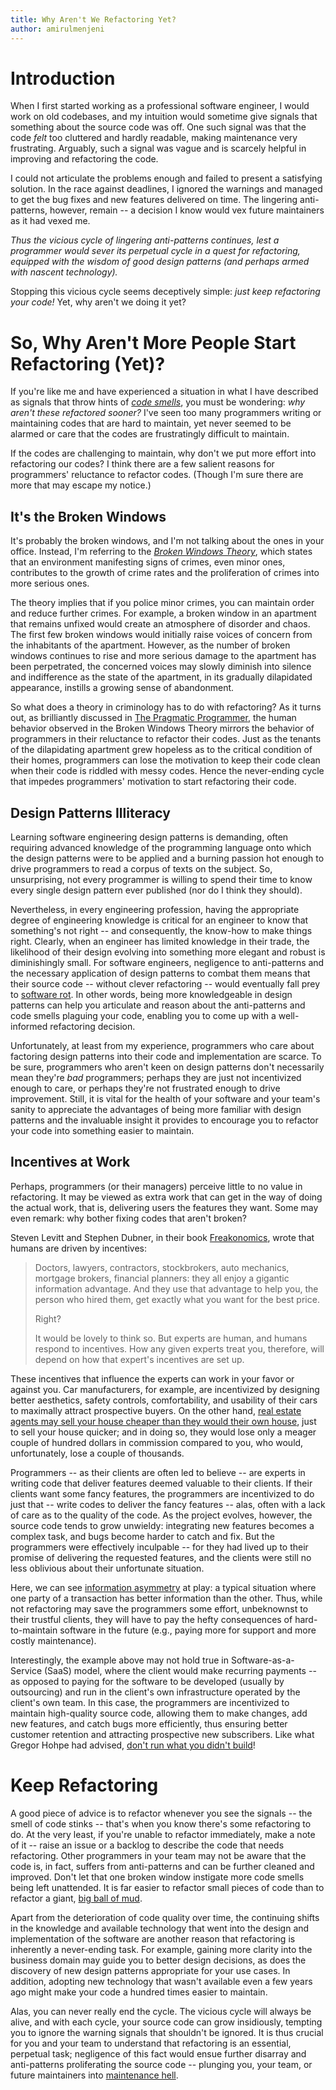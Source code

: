 ```yaml
---
title: Why Aren't We Refactoring Yet?
author: amirulmenjeni
---
```


# Introduction

When I first started working as a professional software engineer, I would work
on old codebases, and my intuition would sometime give signals that something
about the source code was off. One such signal was that the code _felt_ too
cluttered and hardly readable, making maintenance very frustrating. Arguably,
such a signal was vague and is scarcely helpful in improving and refactoring the
code.

I could not articulate the problems enough and failed to present a satisfying
solution. In the race against deadlines, I ignored the warnings and managed to
get the bug fixes and new features delivered on time. The lingering
anti-patterns, however, remain -- a decision I know would vex future
maintainers as it had vexed me.

_Thus the vicious cycle of lingering anti-patterns continues, lest a programmer
would sever its perpetual cycle in a quest for refactoring, equipped with the
wisdom of good design patterns (and perhaps armed with nascent technology)._

Stopping this vicious cycle seems deceptively simple: _just keep refactoring
your code!_ Yet, why aren't we doing it yet?

# So, Why Aren't More People Start Refactoring (Yet)?

If you're like me and have experienced a situation in what I have described as
signals that throw hints of [_code
smells_](https://refactoring.guru/refactoring/smells), you must be wondering:
_why aren't these refactored sooner?_  I've seen too many programmers writing or
maintaining codes that are hard to maintain, yet never seemed to be alarmed or
care that the codes are frustratingly difficult to maintain.

If the codes are challenging to maintain, why don't we put more effort into
refactoring our codes? I think there are a few salient reasons for programmers'
reluctance to refactor codes. (Though I'm sure there are more that may escape my
notice.)

## It's the Broken Windows

It's probably the broken windows, and I'm not talking about the ones in your
office. Instead, I'm referring to the
[_Broken Windows Theory_](https://en.wikipedia.org/wiki/Broken_windows_theory),
which states that an environment manifesting signs of crimes, even minor ones,
contributes to the growth of crime rates and the proliferation of crimes into
more serious ones.

The theory implies that if you police minor crimes, you can maintain order and
reduce further crimes. For example, a broken window in an apartment that remains
unfixed would create an atmosphere of disorder and chaos. The first few
broken windows would initially raise voices of concern from the inhabitants of
the apartment. However, as the number of broken windows continues to rise and
more serious damage to the apartment has been perpetrated, the concerned voices
may slowly diminish into silence and indifference as the state of the apartment,
in its gradually dilapidated appearance, instills a growing sense of
abandonment.

So what does a theory in criminology has to do with refactoring? As it turns
out, as brilliantly discussed in [The Pragmatic
Programmer](https://pragprog.com/titles/tpp20/the-pragmatic-programmer-20th-anniversary-edition/),
the human behavior observed in the Broken Windows Theory mirrors the behavior of
programmers in their reluctance to refactor their codes. Just as the tenants of
the dilapidating apartment grew hopeless as to the critical condition of their
homes, programmers can lose the motivation to keep their code clean when their
code is riddled with messy codes. Hence the never-ending cycle that impedes
programmers' motivation to start refactoring their code.

##  Design Patterns Illiteracy

Learning software engineering design patterns is demanding, often
requiring advanced knowledge of the programming language onto which the design
patterns were to be applied and a burning passion hot enough to drive
programmers to read a corpus of texts on the subject. So, unsurprising, not
every programmer is willing to spend their time to know every single design
pattern ever published (nor do I think they should).

Nevertheless, in every engineering profession, having the appropriate degree of
engineering knowledge is critical for an engineer to know that something's not
right -- and consequently, the know-how to make things right. Clearly, when an
engineer has limited knowledge in their trade, the likelihood of their design
evolving into something more elegant and robust is diminishingly small.  For
software engineers, negligence to anti-patterns and the necessary application of
design patterns to combat them means that their source code -- without clever
refactoring -- would eventually fall prey to [software
rot](https://en.wikipedia.org/wiki/Software_rot). In other words, being more
knowledgeable in design patterns can help you articulate and reason about the
anti-patterns and code smells plaguing your code, enabling you to come up with a
well-informed refactoring decision.

Unfortunately, at least from my experience, programmers who care about factoring
design patterns into their code and implementation are scarce. To be sure,
programmers who aren't keen on design patterns don't necessarily mean they're
_bad_ programmers; perhaps they are just not incentivized enough to care, or
perhaps they're not frustrated enough to drive improvement. Still, it is vital
for the health of your software and your team's sanity to appreciate the
advantages of being more familiar with design patterns and the invaluable
insight it provides to encourage you to refactor your code into something easier
to maintain.

## Incentives at Work

Perhaps, programmers (or their managers) perceive little to no value in
refactoring. It may be viewed as extra work that can get in the way of doing
the actual work, that is, delivering users the features they want. Some may even
remark: why bother fixing codes that aren't broken?

Steven Levitt and Stephen Dubner, in their book
[Freakonomics](https://freakonomics.com/books/), wrote that humans are driven by
incentives:

> Doctors, lawyers, contractors, stockbrokers, auto mechanics, mortgage brokers,
financial planners: they all enjoy a gigantic information advantage. And they
use that advantage to help you, the person who hired them, get exactly what you
want for the best price.
>
> Right?
>
> It would be lovely to think so. But experts are human, and humans respond to
incentives. How any given experts treat you, therefore, will depend on how that
expert's incentives are set up.

These incentives that influence the experts can work in your favor or against
you. Car manufacturers, for example, are incentivized by designing better
aesthetics, safety controls, comfortability, and usability of their cars to
maximally attract prospective buyers. On the other hand, [real estate agents may
sell your house cheaper than they would their own
house](https://freakonomics.com/2008/02/real-estate-agents-revisited/), just to
sell your house quicker; and in doing so, they would lose only a meager couple
of hundred dollars in commission compared to you, who would, unfortunately, lose
a couple of thousands.

Programmers -- as their clients are often led to believe -- are experts in
writing code that deliver features deemed valuable to their clients. If their
clients want some fancy features, the programmers are incentivized to do just
that -- write codes to deliver the fancy features -- alas, often with
a lack of care as to the quality of the code. As the project evolves, however,
the source code tends to grow unwieldy: integrating new features
becomes a complex task, and bugs become harder to catch and fix. But the
programmers were effectively inculpable -- for they had lived up to their
promise of delivering the requested features, and the clients were still no less
oblivious about their unfortunate situation.

Here, we can see [information
asymmetry](https://en.wikipedia.org/wiki/Information_asymmetry) at play: a
typical situation where one party of a transaction has better information than
the other. Thus, while not refactoring may save the programmers some effort,
unbeknownst to their trustful clients, they will have to pay the hefty
consequences of hard-to-maintain software in the future (e.g., paying more for
support and more costly maintenance).

Interestingly, the example above may not hold true in Software-as-a-Service
(SaaS) model, where the client would make recurring payments -- as opposed to
paying for the software to be developed (usually by outsourcing) and run
in the client's own infrastructure operated by the client's own team. In this
case, the programmers are incentivized to maintain high-quality source code,
allowing them to make changes, add new features, and catch bugs more
efficiently, thus ensuring better customer retention and attracting prospective
new subscribers. Like what Gregor Hohpe had advised, [don't run what you didn't
build](https://architectelevator.com/cloud/dont-run-what-didnt-build/)!


# Keep Refactoring

A good piece of advice is to refactor whenever you see the signals -- the smell
of code stinks -- that's when you know there's some refactoring to do. At the
very least, if you're unable to refactor immediately, make a note of it -- raise
an issue or a backlog to describe the code that needs refactoring. Other
programmers in your team may not be aware that the code is, in fact, suffers
from anti-patterns and can be further cleaned and improved.  Don't let that one
broken window instigate more code smells being left unattended. It is far easier
to refactor small pieces of code than to refactor a giant, [big ball of
mud](https://thedomaindrivendesign.io/big-ball-of-mud/).

Apart from the deterioration of code quality over time, the continuing shifts in
the knowledge and available technology that went into the design and
implementation of the software are another reason that refactoring is inherently
a never-ending task. For example, gaining more clarity into the business domain
may guide you to better design decisions, as does the discovery of new design
patterns appropriate for your use cases. In addition, adopting new technology
that wasn't available even a few years ago might make your code a hundred times
easier to maintain.

Alas, you can never really end the cycle. The vicious cycle will always be
alive, and with each cycle, your source code can grow insidiously, tempting you
to ignore the warning signals that shouldn't be ignored. It is thus crucial for
you and your team to understand that refactoring is an essential, perpetual
task; negligence of this fact would ensue further disarray and anti-patterns
proliferating the source code -- plunging you, your team, or future maintainers
into [maintenance hell](https://blog.codecentric.de/maintenance-hell-no-thanks).